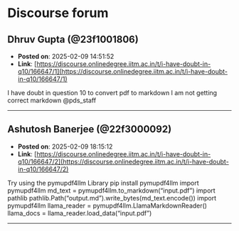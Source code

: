 # Discourse forum

## Dhruv Gupta (@23f1001806)
- **Posted on**: 2025-02-09 14:51:52
- **Link**: [https://discourse.onlinedegree.iitm.ac.in/t/i-have-doubt-in-q10/166647/1](https://discourse.onlinedegree.iitm.ac.in/t/i-have-doubt-in-q10/166647/1)

I have doubt in question 10 to convert pdf to markdown
I am not getting correct markdown
@pds_staff

---

## Ashutosh Banerjee  (@22f3000092)
- **Posted on**: 2025-02-09 18:15:12
- **Link**: [https://discourse.onlinedegree.iitm.ac.in/t/i-have-doubt-in-q10/166647/2](https://discourse.onlinedegree.iitm.ac.in/t/i-have-doubt-in-q10/166647/2)

Try using the pymupdf4llm Library
pip install pymupdf4llm
import pymupdf4llm
md_text = pymupdf4llm.to_markdown(“input.pdf”)
import pathlib
pathlib.Path(“output.md”).write_bytes(md_text.encode())
import pymupdf4llm
llama_reader = pymupdf4llm.LlamaMarkdownReader()
llama_docs = llama_reader.load_data(“input.pdf”)

---
